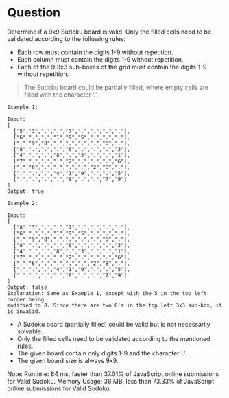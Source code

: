 # Question
Determine if a 9x9 Sudoku board is valid. Only the filled cells need to be validated according to the following rules:
  - Each row must contain the digits 1-9 without repetition.
  - Each column must contain the digits 1-9 without repetition.
  - Each of the 9 3x3 sub-boxes of the grid must contain the digits 1-9 without repetition.

> The Sudoku board could be partially filled, where empty cells are filled with the character '.'.

```
Example 1:

Input:
[
  ["5","3",".",".","7",".",".",".","."],
  ["6",".",".","1","9","5",".",".","."],
  [".","9","8",".",".",".",".","6","."],
  ["8",".",".",".","6",".",".",".","3"],
  ["4",".",".","8",".","3",".",".","1"],
  ["7",".",".",".","2",".",".",".","6"],
  [".","6",".",".",".",".","2","8","."],
  [".",".",".","4","1","9",".",".","5"],
  [".",".",".",".","8",".",".","7","9"]
]
Output: true
```


```
Example 2:

Input:
[
  ["8","3",".",".","7",".",".",".","."],
  ["6",".",".","1","9","5",".",".","."],
  [".","9","8",".",".",".",".","6","."],
  ["8",".",".",".","6",".",".",".","3"],
  ["4",".",".","8",".","3",".",".","1"],
  ["7",".",".",".","2",".",".",".","6"],
  [".","6",".",".",".",".","2","8","."],
  [".",".",".","4","1","9",".",".","5"],
  [".",".",".",".","8",".",".","7","9"]
]
Output: false
Explanation: Same as Example 1, except with the 5 in the top left corner being
modified to 8. Since there are two 8's in the top left 3x3 sub-box, it is invalid.
```
  - A Sudoku board (partially filled) could be valid but is not necessarily solvable.
  - Only the filled cells need to be validated according to the mentioned rules.
  - The given board contain only digits 1-9 and the character '.'.
  - The given board size is always 9x9.


Note:
Runtime: 84 ms, faster than 37.01% of JavaScript online submissions for Valid Sudoku.
Memory Usage: 38 MB, less than 73.33% of JavaScript online submissions for Valid Sudoku.